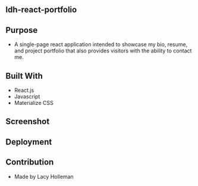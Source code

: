 ## ldh-react-portfolio

## Purpose
- A single-page react application intended to showcase my bio, resume, and project portfolio that also provides visitors with the ability to contact me. 

## Built With

- React.js
- Javascript
- Materialize CSS

## Screenshot

## Deployment

## Contribution
- Made by Lacy Holleman
